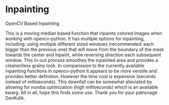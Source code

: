 # Inpainting
OpenCV Based Inpainting

This is a moving median based function that inpaints colored images when working with opencv-python. It has multiple options for inpainting, including: using multiple different sized windows (recommended: each bigger than the previous one) that will move from the boundary of the mask towards the center and inpaint, while reversing direction each subsequent window. This in-out process smoothes the inpainted area and provides a cleaner/less grainy look. In comparission to the currently available inpainting functions in opencv-python it appears to be more verstile and provides better definition. However the time cost is expensive (seconds instead of milliseconds). This downfall can be somewhat alleviated by allowing for numba optimization (high milliseconds) which is an available kwarg. All in all, hope this finds some use. Thank you for your patronage DanKulik.
